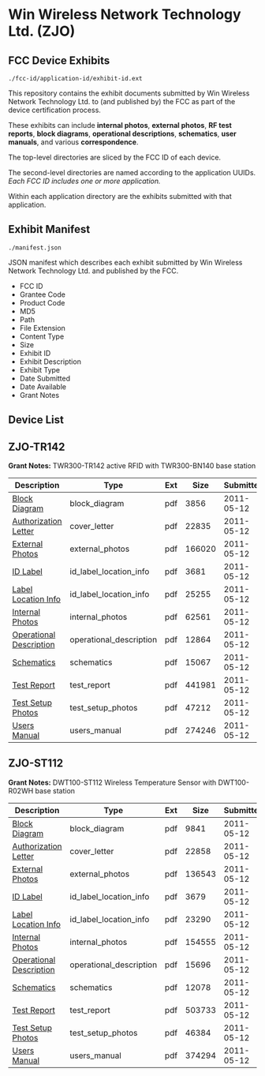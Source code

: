# Win Wireless Network Technology Ltd. (ZJO)
## FCC Device Exhibits

```
./fcc-id/application-id/exhibit-id.ext
```

This repository contains the exhibit documents submitted by Win Wireless Network Technology Ltd. to (and published by) the FCC as part of the device certification process.

These exhibits can include **internal photos**, **external photos**, **RF test reports**, **block diagrams**, **operational descriptions**, **schematics**, **user manuals**, and various **correspondence**.

The top-level directories are sliced by the FCC ID of each device.

The second-level directories are named according to the application UUIDs. *Each FCC ID includes one or more application.*

Within each application directory are the exhibits submitted with that application. 

## Exhibit Manifest

```
./manifest.json
```

JSON manifest which describes each exhibit submitted by Win Wireless Network Technology Ltd. and published by the FCC.

- FCC ID
- Grantee Code
- Product Code
- MD5
- Path
- File Extension
- Content Type
- Size
- Exhibit ID
- Exhibit Description
- Exhibit Type
- Date Submitted
- Date Available
- Grant Notes

## Device List
## ZJO-TR142
**Grant Notes:** TWR300-TR142 active RFID with TWR300-BN140 base station

| Description | Type | Ext | Size | Submitted | Available |
| ----------- | ---- | --- | ---- | --------- | --------- |
| [Block Diagram](ZJO-TR142/7807a9a0acdffd4b52690fdabd4d43b4/1463448.pdf) | block_diagram | pdf | 3856 | 2011-05-12 | 2011-05-12 |
| [Authorization Letter](ZJO-TR142/7807a9a0acdffd4b52690fdabd4d43b4/1463447.pdf) | cover_letter | pdf | 22835 | 2011-05-12 | 2011-05-12 |
| [External Photos](ZJO-TR142/7807a9a0acdffd4b52690fdabd4d43b4/1463449.pdf) | external_photos | pdf | 166020 | 2011-05-12 | 2011-05-12 |
| [ID Label](ZJO-TR142/7807a9a0acdffd4b52690fdabd4d43b4/1463450.pdf) | id_label_location_info | pdf | 3681 | 2011-05-12 | 2011-05-12 |
| [Label Location Info](ZJO-TR142/7807a9a0acdffd4b52690fdabd4d43b4/1463451.pdf) | id_label_location_info | pdf | 25255 | 2011-05-12 | 2011-05-12 |
| [Internal Photos](ZJO-TR142/7807a9a0acdffd4b52690fdabd4d43b4/1463452.pdf) | internal_photos | pdf | 62561 | 2011-05-12 | 2011-05-12 |
| [Operational Description](ZJO-TR142/7807a9a0acdffd4b52690fdabd4d43b4/1463453.pdf) | operational_description | pdf | 12864 | 2011-05-12 | 2011-05-12 |
| [Schematics](ZJO-TR142/7807a9a0acdffd4b52690fdabd4d43b4/1463454.pdf) | schematics | pdf | 15067 | 2011-05-12 | 2011-05-12 |
| [Test Report](ZJO-TR142/7807a9a0acdffd4b52690fdabd4d43b4/1463455.pdf) | test_report | pdf | 441981 | 2011-05-12 | 2011-05-12 |
| [Test Setup Photos](ZJO-TR142/7807a9a0acdffd4b52690fdabd4d43b4/1463456.pdf) | test_setup_photos | pdf | 47212 | 2011-05-12 | 2011-05-12 |
| [Users Manual](ZJO-TR142/7807a9a0acdffd4b52690fdabd4d43b4/1463457.pdf) | users_manual | pdf | 274246 | 2011-05-12 | 2011-05-12 |
## ZJO-ST112
**Grant Notes:** DWT100-ST112 Wireless Temperature Sensor with DWT100-R02WH base station

| Description | Type | Ext | Size | Submitted | Available |
| ----------- | ---- | --- | ---- | --------- | --------- |
| [Block Diagram](ZJO-ST112/5715b5ada45168add229104cf0872ad1/1463409.pdf) | block_diagram | pdf | 9841 | 2011-05-12 | 2011-05-12 |
| [Authorization Letter](ZJO-ST112/5715b5ada45168add229104cf0872ad1/1463408.pdf) | cover_letter | pdf | 22858 | 2011-05-12 | 2011-05-12 |
| [External Photos](ZJO-ST112/5715b5ada45168add229104cf0872ad1/1463410.pdf) | external_photos | pdf | 136543 | 2011-05-12 | 2011-05-12 |
| [ID Label](ZJO-ST112/5715b5ada45168add229104cf0872ad1/1463411.pdf) | id_label_location_info | pdf | 3679 | 2011-05-12 | 2011-05-12 |
| [Label Location Info](ZJO-ST112/5715b5ada45168add229104cf0872ad1/1463412.pdf) | id_label_location_info | pdf | 23290 | 2011-05-12 | 2011-05-12 |
| [Internal Photos](ZJO-ST112/5715b5ada45168add229104cf0872ad1/1463413.pdf) | internal_photos | pdf | 154555 | 2011-05-12 | 2011-05-12 |
| [Operational Description](ZJO-ST112/5715b5ada45168add229104cf0872ad1/1463414.pdf) | operational_description | pdf | 15696 | 2011-05-12 | 2011-05-12 |
| [Schematics](ZJO-ST112/5715b5ada45168add229104cf0872ad1/1463415.pdf) | schematics | pdf | 12078 | 2011-05-12 | 2011-05-12 |
| [Test Report](ZJO-ST112/5715b5ada45168add229104cf0872ad1/1463416.pdf) | test_report | pdf | 503733 | 2011-05-12 | 2011-05-12 |
| [Test Setup Photos](ZJO-ST112/5715b5ada45168add229104cf0872ad1/1463417.pdf) | test_setup_photos | pdf | 46384 | 2011-05-12 | 2011-05-12 |
| [Users Manual](ZJO-ST112/5715b5ada45168add229104cf0872ad1/1463418.pdf) | users_manual | pdf | 374294 | 2011-05-12 | 2011-05-12 |
